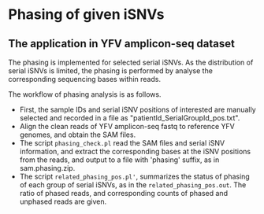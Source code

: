 # Phasing of given iSNVs
## The application in YFV amplicon-seq dataset

The phasing is implemented for selected serial iSNVs. As the distribution of serial iSNVs is limited, the phasing is performed by analyse the corresponding sequencing bases within reads.

The workflow of phasing analysis is as follows. 

* First, the sample IDs and serial iSNV positions of interested are manually selected and recorded in a file as "patientId_SerialGroupId_pos.txt".
* Align the clean reads of YFV amplicon-seq fastq to reference YFV genomes, and obtain the SAM files.
* The script `phasing_check.pl` read the SAM files and serial iSNV information, and extract the corresponding bases at the iSNV positions from the reads, and output to a file with 'phasing' suffix, as in sam.phasing.zip.
* The script `related_phasing_pos.pl'`, summarizes the status of phasing of each group of serial iSNVs, as in the `related_phasing_pos.out`. The ratio of phased reads, and corresponding  counts of phased and unphased reads are given.
